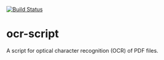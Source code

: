 [![Build Status](https://travis-ci.org/tsrsilva/ocr-script.svg?branch=master)](https://travis-ci.org/tsrsilva/ocr-script)

# ocr-script
A script for optical character recognition (OCR) of PDF files.
